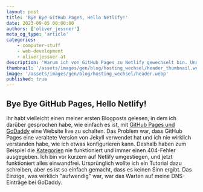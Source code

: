 ```yaml
---
layout: post
title: 'Bye Bye GitHub Pages, Hello Netlify!'
date: 2023-09-05 00:00:00
authors: ['oliver_jessner']
meta_og_type: 'article'
categories:
    - computer-stuff
    - web-development
    - oliverjessner-at
description: 'Warum ich von GitHub Pages zu Netlify gewechselt bin. Und warum du das auch tun solltest.'
thumbnail: '/assets/images/gen/blog/hosting_wechsel/header_thumbnail.webp'
image: '/assets/images/gen/blog/hosting_wechsel/header.webp'
published: true
---
```


## Bye Bye GitHub Pages, Hello Netlify!

Ihr habt vielleicht einen meiner ersten Blogposts gelesen, in dem ich darüber gesprochen habe, wie einfach es ist, mit [GitHub Pages und GoDaddy](https://oliverjessner/blog/2023-01-31-godaddy-github-pages-ssl/) eine Website live zu schalten. Das Problem war, dass GitHub Pages eine veraltete Version von Jekyll verwendet hat und ich nie wirklich verstanden habe, wie ich etwas konfigurieren kann. Deshalb haben zum Beispiel die [Kategorien](https://oliverjessner.at/category/self-improvement/) nie funktioniert und immer einen 404-Fehler ausgegeben. Ich bin vor kurzem auf Netlify umgestiegen, und jetzt funktioniert alles einwandfrei. Ursprünglich wollte ich ein Tutorial dazu schreiben, aber es ist so einfach gemacht, dass es keinen Sinn ergibt. Das Einzige, was wirklich "aufwendig" war, war das Warten auf meine DNS-Einträge bei GoDaddy.
